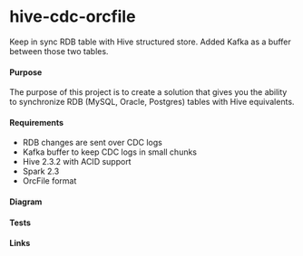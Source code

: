 # hive-cdc-orcfile
Keep in sync RDB table with Hive structured store. Added Kafka as a buffer between those two tables.


#### Purpose 
The purpose of this project is to create a solution that gives you the ability to synchronize RDB (MySQL, Oracle, Postgres) tables with Hive equivalents.

#### Requirements
* RDB changes are sent over CDC logs
* Kafka buffer to keep CDC logs in small chunks
* Hive 2.3.2 with ACID support
* Spark 2.3
* OrcFile format

#### Diagram


#### Tests


#### Links

